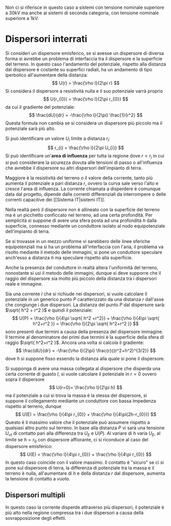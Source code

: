 Non ci si riferisce in questo caso a sistemi con tensione nominale superiore a 30kV ma anche ai sistemi di seconda categoria, con tensione nominale superiore a 1kV.

# Dispersori interrati
Si consideri un dispersore emisferico, se si avesse un dispersore di diversa forma si avrebbe un problema di interfaccia tra il dispersore e la superficie del terreno.
In questo caso l'andamento del potenziale, rispetto alla distanza dal dispersore è costante su superfici radiali, ha un andamento di tipo iperbolico all'aumentare della distanza:
$$
U(r) = \frac{\rho I}{2\pi r}
$$
Si considera il dispersore a resistività nulla e il suo potenziale varrà proprio
$$
U(r_{0}) = \frac{\rho I}{2\pi r_{0}}
$$
da cui il gradiente del potenziale:
$$
\frac{dU}{dr} = -\frac{\rho I}{2\pi} \frac{1}{r^2}
$$
Questa formula non cambia se si considera un dispersore più piccolo ma il potenziale sarà più alto.

Si può identificare un valore $U_{i}$ limite a distanza $r_{i}$:
$$
r_{i} = \frac{\rho I}{2\pi U_{i}}
$$
Si può identificare un'**area di influenza** per tutta la regione dove $r<r_{i}$ in cui si può considerare la sicurezza dovuta alle tensioni di passo o all'influenza che avrebbe il dispersore su altri dispersori dell'impianto di terra.

Maggiore è la resistività del terreno o il valore della corrente, tanto più aumenta il potenziale a pari distanza $r$, ovvero la curva sale verso l'alto e cresce l'area di influenza.
La corrente chiamata a disperdere è comunque data dal progetto, dipende dalle correnti differenziali da interrompere o delle correnti capacitive dei [[Sistema IT|sistemi IT]].

Nella realtà però il dispersore non è allineato con la superficie del terreno ma è un picchetto conficcato nel terreno, ad una certa profondità.
Per semplicità si suppone di avere una sfera posta ad una profondità $h$ dalla superficie, connesso mediante un conduttore isolato al nodo equipotenziale dell'impianto di terra.

Se si trovasse in un mezzo uniforme vi sarebbero delle linee sferiche equipotenziali ma si ha un problema all'interfaccia con l'aria, il problema va risolto mediante il metodo delle immagini, si pone un conduttore speculare anch'esso a distanza $h$ ma speculare rispetto alla superficie.

Anche la presenza del conduttore in realtà altera l'uniformità del terreno, nonostante si usi il metodo delle immagini, dunque si deve supporre che il raggio del dispersore sia molto più piccolo della distanza tra i dispersori reale e immagine.

Sia una corrente $I$ che si richiude nei dispersori, si vuole calcolare il potenziale in un generico punto $P$ caratterizzato da una distanza $r$ dall'asse che congiunge i due dispersori.
La distanza del punto $P$ dal dispersore sarà: $\sqrt{ h^2 + r^2 }$ e quindi il potenziale:
$$
U(P) = \frac{\rho I}{4\pi \sqrt{ h^2 +r^2}} + \frac{\rho I}{4\pi \sqrt{ h^2+r^2 }} = \frac{\rho I}{2\pi \sqrt{ h^2+r^2 }}
$$
sono presenti due termini a causa della presenza del dispersore immagine.
Il termine al denominatore dei primi due termini è la superficie della sfera di raggio $\sqrt{ h^2+r^2 }$.
Ancora una volta si calcola il gradiente:
$$
\frac{dU}{dr} = -\frac{\rho I}{2\pi} \frac{r}{(r^2+h^2)^{3/2}}
$$
dove $h$ si suppone fisso essendo la distanza alla quale si pone il dispersore.

Si supponga di avere una massa collegata al dispersore che disperda una certa corrente di guasto $I$, si vuole calcolare il potenziale in $r=0$ ovvero sopra il dispersore
$$
U(r=0)= \frac{\rho I}{2\pi h}
$$
ma il potenziale a cui si trova la massa è la stessa del dispersore, si suppone il collegamento mediante un conduttore con bassa impedenza rispetto al terreno, dunque
$$
U(E) = \frac{\rho I}{4\pi r_{0}} + \frac{\rho I}{4\pi(2h-r_{0})}
$$
Questo è il massimo valore che il potenziale può assumere rispetto a qualsiasi altro punto sul terreno.
In base alla distanza $P$ vi sarà una tensione $U_{vt}$ di contatto pari alla differenza tra $U_E$ e $U(P)$.
Al variare di $h$ varia $U_E$, al limite se $h=r_0$ con dispersore affiorante, ci si riconduce al caso del dispersore emisferico:
$$
U(E) = \frac{\rho I}{4\pi r_{0}} + \frac{\rho I}{4\pi r_{0}}
$$
In questo caso coincide con il valore massimo.
Il contatto è "sicuro" se ci si pone sul dispersore di terra, la differenza di potenziale tra la massa e il terreno è nulla, all'aumentare di $h$ e della distanza $r$ dal dispersore, aumenta la tensione di contatto a vuoto.

## Dispersori multipli
In questo caso la corrente disperde attraverso più dispersori, il potenziale è più alto nella regione compressa tra i due dispersori a causa della sovrapposizione degli effetti.

